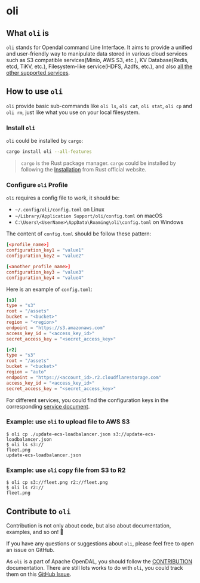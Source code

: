 # oli

## What `oli` is

`oli` stands for Opendal command Line Interface. It aims to provide a unified and user-friendly way to manipulate data stored in various cloud services such as S3 compatible services(Minio, AWS S3, etc.), KV Database(Redis, etcd, TiKV, etc.), Filesystem-like service(HDFS, Azdfs, etc.), and also [all the other supported services](https://opendal.apache.org/docs/category/services).

## How to use `oli`

`oli` provide basic sub-commands like `oli ls`, `oli cat`, `oli stat`, `oli cp` and `oli rm`, just like what you use on your local filesystem.

### Install `oli`

`oli` could be installed by `cargo`:

```bash
cargo install oli --all-features
```

> `cargo` is the Rust package manager. `cargo` could be installed by following the [Installation](https://www.rust-lang.org/tools/install) from Rust official website.

### Configure `oli` Profile

`oli` requires a config file to work, it should be:

- `~/.config/oli/config.toml` on Linux
- `~/Library/Application Support/oli/config.toml` on macOS
- `C:\Users\<UserName>\AppData\Roaming\oli\config.toml` on Windows

The content of `config.toml` should be follow these pattern:

```toml
[<profile_name>]
configuration_key1 = "value1"
configuration_key2 = "value2"

[<another_profile_name>]
configuration_key3 = "value3"
configuration_key4 = "value4"

```

Here is an example of `config.toml`:

```toml
[s3]
type = "s3"
root = "/assets"
bucket = "<bucket>"
region = "<region>"
endpoint = "https://s3.amazonaws.com"
access_key_id = "<access_key_id>"
secret_access_key = "<secret_access_key>"

[r2]
type = "s3"
root = "/assets"
bucket = "<bucket>"
region = "auto"
endpoint = "https://<account_id>.r2.cloudflarestorage.com"
access_key_id = "<access_key_id>"
secret_access_key = "<secret_access_key>"
```

For different services, you could find the configuration keys in the corresponding [service document](https://opendal.apache.org/docs/services/).

### Example: use `oli` to upload file to AWS S3

```text
$ oli cp ./update-ecs-loadbalancer.json s3://update-ecs-loadbalancer.json
$ oli ls s3://                                                           
fleet.png
update-ecs-loadbalancer.json
```

### Example: use `oli` copy file from S3 to R2

```text
$ oli cp s3://fleet.png r2://fleet.png
$ oli ls r2://
fleet.png
```

## Contribute to `oli`

Contribution is not only about code, but also about documentation, examples, and so on! 🚀

If you have any questions or suggestions about `oli`, please feel free to open an issue on GitHub.

As `oli` is a part of Apache OpenDAL, you should follow the [CONTRIBUTION](https://github.com/apache/incubator-opendal/blob/main/CONTRIBUTING.md) documentation. There are still lots works to do with `oli`, you could track them on this [GitHub Issue](https://github.com/apache/incubator-opendal/issues/422).
